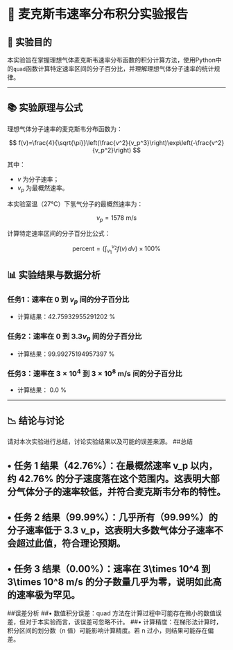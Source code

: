 # 📗 麦克斯韦速率分布积分实验报告

## 📖 实验目的

本实验旨在掌握理想气体麦克斯韦速率分布函数的积分计算方法，使用Python中的`quad`函数计算特定速率区间的分子百分比，并理解理想气体分子速率的统计规律。

---

## 📚 实验原理与公式

理想气体分子速率的麦克斯韦分布函数为：

$$
f(v)=\frac{4}{\sqrt{\pi}}\left(\frac{v^2}{v_p^3}\right)\exp\left(-\frac{v^2}{v_p^2}\right)
$$

其中：

-  $v$ 为分子速率；
-  $v_p$ 为最概然速率。

本实验室温（27℃）下氢气分子的最概然速率为：

$$
v_{p} = 1578 \text{ m/s}
$$

计算特定速率区间的分子百分比公式：

$$
\text{percent} = \left(\int_{v_1}^{v_2} f(v) \, dv\right) \times 100\%
$$


## 📊 实验结果与数据分析

### 任务1：速率在 $0$ 到 $v_p$ 间的分子百分比

- 计算结果：42.75932955291202 %

### 任务2：速率在 $0$ 到 $3.3v_p$ 间的分子百分比

- 计算结果：99.99275194957397 %

### 任务3：速率在 $3\times 10^4$ 到 $3\times 10^8$ m/s 间的分子百分比

- 计算结果： 0.0 %

---

## 📉 结论与讨论

请对本次实验进行总结，讨论实验结果以及可能的误差来源。
##总结
  ## • 	任务 1 结果（42.76%）：在最概然速率 v_p 以内，约 42.76% 的分子速度落在这个范围内。这表明大部分气体分子的速率较低，并符合麦克斯韦分布的特性。
  ## •		任务 2 结果（99.99%）：几乎所有（99.99%）的分子速率低于 3.3 v_p，这表明大多数气体分子速率不会超过此值，符合理论预期。
  ## •		任务 3 结果（0.00%）：速率在 3\times 10^4 到 3\times 10^8 m/s 的分子数量几乎为零，说明如此高的速率极为罕见。
##误差分析
	##•	数值积分误差：quad 方法在计算过程中可能存在微小的数值误差，但对于本实验而言，该误差可忽略不计。
	##•	计算精度：在梯形法计算时，积分区间的划分数（n 值）可能影响计算精度。若 n 过小，则结果可能存在偏差。    
